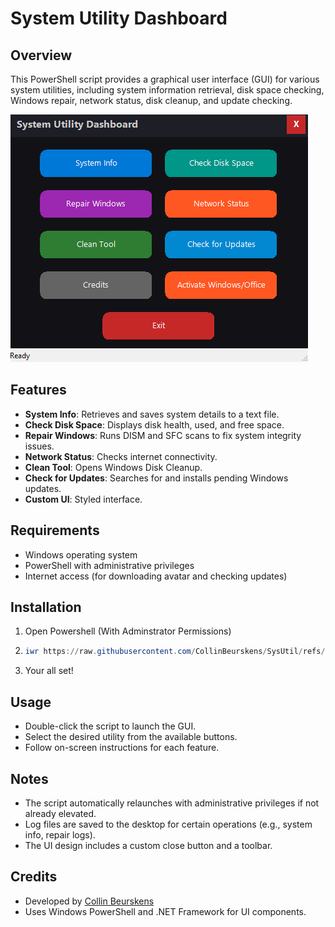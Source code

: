 # System Utility Dashboard

## Overview
This PowerShell script provides a graphical user interface (GUI) for various system utilities, including system information retrieval, disk space checking, Windows repair, network status, disk cleanup, and update checking.

![image alt](https://github.com/CollinBeurskens/SysUtil/blob/584249fc9b9cabd2f5dfae9fabbb5296671abbbf/screenshot.png)

## Features
- **System Info**: Retrieves and saves system details to a text file.
- **Check Disk Space**: Displays disk health, used, and free space.
- **Repair Windows**: Runs DISM and SFC scans to fix system integrity issues.
- **Network Status**: Checks internet connectivity.
- **Clean Tool**: Opens Windows Disk Cleanup.
- **Check for Updates**: Searches for and installs pending Windows updates.
- **Custom UI**: Styled interface.

## Requirements
- Windows operating system
- PowerShell with administrative privileges
- Internet access (for downloading avatar and checking updates)

## Installation
1. Open Powershell (With Adminstrator Permissions)
2. ```Powershell
   iwr https://raw.githubusercontent.com/CollinBeurskens/SysUtil/refs/heads/main/SysUtil.ps1 | iex
   ```
3. Your all set!

## Usage
- Double-click the script to launch the GUI.
- Select the desired utility from the available buttons.
- Follow on-screen instructions for each feature.

## Notes
- The script automatically relaunches with administrative privileges if not already elevated.
- Log files are saved to the desktop for certain operations (e.g., system info, repair logs).
- The UI design includes a custom close button and a toolbar.

## Credits
- Developed by [Collin Beurskens](https://github.com/CollinBeurskens)
- Uses Windows PowerShell and .NET Framework for UI components.
